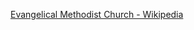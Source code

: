 ﻿[Evangelical Methodist Church - Wikipedia](https://en.wikipedia.org/wiki/Evangelical_Methodist_Church)